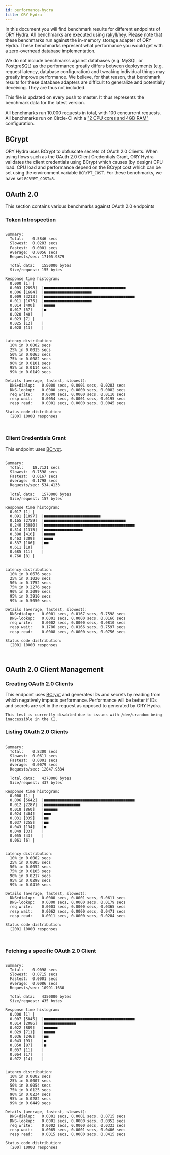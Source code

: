 ```yaml
---
id: performance-hydra
title: ORY Hydra
---
```


In this document you will find benchmark results for different endpoints of ORY Hydra. All benchmarks are executed
using [rakyll/hey](https://github.com/rakyll/hey). Please note that these benchmarks run against the in-memory storage
adapter of ORY Hydra. These benchmarks represent what performance you would get with a zero-overhead database implementation.

We do not include benchmarks against databases (e.g. MySQL or PostgreSQL) as the performance greatly differs between
deployments (e.g. request latency, database configuration) and tweaking individual things may greatly improve performance.
We believe, for that reason, that benchmark results for these database adapters are difficult to generalize and potentially
deceiving. They are thus not included.

This file is updated on every push to master. It thus represents the benchmark data for the latest version.

All benchmarks run 10.000 requests in total, with 100 concurrent requests. All benchmarks run on Circle-CI with a
["2 CPU cores and 4GB RAM"](https://support.circleci.com/hc/en-us/articles/360000489307-Why-do-my-tests-take-longer-to-run-on-CircleCI-than-locally-)
configuration.

## BCrypt

ORY Hydra uses BCrypt to obfuscate secrets of OAuth 2.0 Clients. When using flows such as the OAuth 2.0 Client Credentials
Grant, ORY Hydra validates the client credentials using BCrypt which causes (by design) CPU load. CPU load and performance
depend on the BCrypt cost which can be set using the environment variable `BCRYPT_COST`. For these benchmarks,
we have set `BCRYPT_COST=8`.

## OAuth 2.0

This section contains various benchmarks against OAuth 2.0 endpoints

### Token Introspection

```

Summary:
  Total:	0.5846 secs
  Slowest:	0.0283 secs
  Fastest:	0.0001 secs
  Average:	0.0056 secs
  Requests/sec:	17105.9879
  
  Total data:	1550000 bytes
  Size/request:	155 bytes

Response time histogram:
  0.000 [1]	|
  0.003 [2898]	|■■■■■■■■■■■■■■■■■■■■■■■■■■■■■■■■■■■■
  0.006 [1684]	|■■■■■■■■■■■■■■■■■■■■■
  0.009 [3213]	|■■■■■■■■■■■■■■■■■■■■■■■■■■■■■■■■■■■■■■■■
  0.011 [1675]	|■■■■■■■■■■■■■■■■■■■■■
  0.014 [400]	|■■■■■
  0.017 [57]	|■
  0.020 [40]	|
  0.023 [7]	|
  0.025 [12]	|
  0.028 [13]	|


Latency distribution:
  10% in 0.0002 secs
  25% in 0.0015 secs
  50% in 0.0063 secs
  75% in 0.0082 secs
  90% in 0.0101 secs
  95% in 0.0114 secs
  99% in 0.0149 secs

Details (average, fastest, slowest):
  DNS+dialup:	0.0000 secs, 0.0001 secs, 0.0283 secs
  DNS-lookup:	0.0000 secs, 0.0000 secs, 0.0082 secs
  req write:	0.0000 secs, 0.0000 secs, 0.0110 secs
  resp wait:	0.0054 secs, 0.0001 secs, 0.0195 secs
  resp read:	0.0001 secs, 0.0000 secs, 0.0045 secs

Status code distribution:
  [200]	10000 responses



```

### Client Credentials Grant

This endpoint uses [BCrypt](#bcrypt).

```

Summary:
  Total:	18.7121 secs
  Slowest:	0.7598 secs
  Fastest:	0.0167 secs
  Average:	0.1798 secs
  Requests/sec:	534.4133
  
  Total data:	1570000 bytes
  Size/request:	157 bytes

Response time histogram:
  0.017 [1]	|
  0.091 [1897]	|■■■■■■■■■■■■■■■■■■■■■■■■■
  0.165 [2759]	|■■■■■■■■■■■■■■■■■■■■■■■■■■■■■■■■■■■■
  0.240 [3080]	|■■■■■■■■■■■■■■■■■■■■■■■■■■■■■■■■■■■■■■■■
  0.314 [1315]	|■■■■■■■■■■■■■■■■■
  0.388 [416]	|■■■■■
  0.463 [309]	|■■■■
  0.537 [186]	|■■
  0.611 [18]	|
  0.685 [11]	|
  0.760 [8]	|


Latency distribution:
  10% in 0.0676 secs
  25% in 0.1020 secs
  50% in 0.1752 secs
  75% in 0.2276 secs
  90% in 0.3099 secs
  95% in 0.3910 secs
  99% in 0.5050 secs

Details (average, fastest, slowest):
  DNS+dialup:	0.0001 secs, 0.0167 secs, 0.7598 secs
  DNS-lookup:	0.0001 secs, 0.0000 secs, 0.0166 secs
  req write:	0.0002 secs, 0.0000 secs, 0.0810 secs
  resp wait:	0.1786 secs, 0.0166 secs, 0.7597 secs
  resp read:	0.0008 secs, 0.0000 secs, 0.0756 secs

Status code distribution:
  [200]	10000 responses



```

## OAuth 2.0 Client Management

### Creating OAuth 2.0 Clients

This endpoint uses [BCrypt](#bcrypt) and generates IDs and secrets by reading from  which negatively impacts
performance. Performance will be better if IDs and secrets are set in the request as opposed to generated by ORY Hydra.

```
This test is currently disabled due to issues with /dev/urandom being inaccessible in the CI.
```

### Listing OAuth 2.0 Clients

```

Summary:
  Total:	0.8300 secs
  Slowest:	0.0611 secs
  Fastest:	0.0001 secs
  Average:	0.0079 secs
  Requests/sec:	12047.9334
  
  Total data:	4370000 bytes
  Size/request:	437 bytes

Response time histogram:
  0.000 [1]	|
  0.006 [5642]	|■■■■■■■■■■■■■■■■■■■■■■■■■■■■■■■■■■■■■■■■
  0.012 [2287]	|■■■■■■■■■■■■■■■■
  0.018 [860]	|■■■■■■
  0.024 [404]	|■■■
  0.031 [335]	|■■
  0.037 [255]	|■■
  0.043 [134]	|■
  0.049 [33]	|
  0.055 [43]	|
  0.061 [6]	|


Latency distribution:
  10% in 0.0002 secs
  25% in 0.0005 secs
  50% in 0.0052 secs
  75% in 0.0105 secs
  90% in 0.0217 secs
  95% in 0.0298 secs
  99% in 0.0410 secs

Details (average, fastest, slowest):
  DNS+dialup:	0.0000 secs, 0.0001 secs, 0.0611 secs
  DNS-lookup:	0.0000 secs, 0.0000 secs, 0.0179 secs
  req write:	0.0003 secs, 0.0000 secs, 0.0365 secs
  resp wait:	0.0062 secs, 0.0000 secs, 0.0471 secs
  resp read:	0.0011 secs, 0.0000 secs, 0.0284 secs

Status code distribution:
  [200]	10000 responses



```

### Fetching a specific OAuth 2.0 Client

```

Summary:
  Total:	0.9098 secs
  Slowest:	0.0715 secs
  Fastest:	0.0001 secs
  Average:	0.0086 secs
  Requests/sec:	10991.1630
  
  Total data:	4350000 bytes
  Size/request:	435 bytes

Response time histogram:
  0.000 [1]	|
  0.007 [5845]	|■■■■■■■■■■■■■■■■■■■■■■■■■■■■■■■■■■■■■■■■
  0.014 [2086]	|■■■■■■■■■■■■■■
  0.022 [889]	|■■■■■■
  0.029 [711]	|■■■■■
  0.036 [246]	|■■
  0.043 [93]	|■
  0.050 [87]	|■
  0.057 [11]	|
  0.064 [17]	|
  0.072 [14]	|


Latency distribution:
  10% in 0.0002 secs
  25% in 0.0007 secs
  50% in 0.0054 secs
  75% in 0.0125 secs
  90% in 0.0234 secs
  95% in 0.0282 secs
  99% in 0.0449 secs

Details (average, fastest, slowest):
  DNS+dialup:	0.0001 secs, 0.0001 secs, 0.0715 secs
  DNS-lookup:	0.0001 secs, 0.0000 secs, 0.0352 secs
  req write:	0.0002 secs, 0.0000 secs, 0.0333 secs
  resp wait:	0.0065 secs, 0.0001 secs, 0.0406 secs
  resp read:	0.0015 secs, 0.0000 secs, 0.0415 secs

Status code distribution:
  [200]	10000 responses



```
